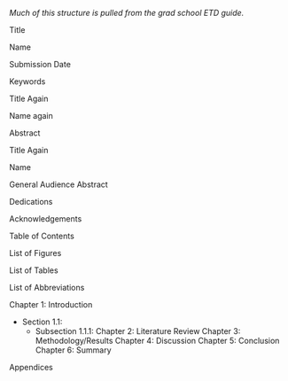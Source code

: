 _Much of this structure is pulled from the grad school ETD guide._

Title 

Name

Submission Date

Keywords

Title Again

Name again

Abstract

Title Again

Name

General Audience Abstract

Dedications

Acknowledgements

Table of Contents

List of Figures

List of Tables

List of Abbreviations

Chapter 1: Introduction
- Section 1.1: 
    - Subsection 1.1.1:
Chapter 2: Literature Review
Chapter 3: Methodology/Results
Chapter 4: Discussion
Chapter 5: Conclusion
Chapter 6: Summary

Appendices
